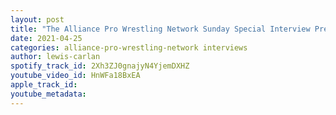 ```yaml
---
layout: post
title: "The Alliance Pro Wrestling Network Sunday Special Interview Presents CW Anderson"
date: 2021-04-25
categories: alliance-pro-wrestling-network interviews
author: lewis-carlan
spotify_track_id: 2Xh3ZJ0gnajyN4YjemDXHZ
youtube_video_id: HnWFa18BxEA
apple_track_id: 
youtube_metadata: 
---
```

